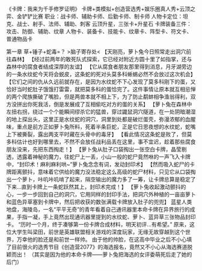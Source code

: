 《卡牌：我来为千手修罗证明》
卡牌+类模拟+创造营选秀+娱乐圈真人秀+云顶之弈、金铲铲比赛
职业：战卡师、辅助卡师、后勤卡师、制卡师
人物卡定位：坦克、战士、射手、法师、辅助、刺客
云顶升星，三张卡+升星石
卡牌装备三件：攻击、防御、辅助、纹章
人物卡、装备卡、技能卡、纹章卡、阵型卡、符文卡、普通物品卡



第一章 草+锤子+蛇毒=？
	>脑子寄存处<
	【天刚亮，萝卜兔今日照常走出洞穴前往森林】
	【经过前两年的敢死队式探索，它已经对附近方圆十里了如指掌，还与森林中的腐食者结成深厚的友谊】
	【它从腐食者朋友那里得到消息，月牙湖旁边的一条水纹蛇今天将会蜕皮，这条蛇的死对头莫多科蜥蜴必然不会放过这次机会】
	【它们之间的仇从久远前就存在，是因为水纹蛇不下心发现了莫多科刚下的蛋，又恰好当时蛇肚子饿饿打雷雷，就把莫多科的蛋恰完了。这件事情让原本就互相忌惮的两个爬族撕破了嘴脸，但是两兽本就不相上下，为了防止鹬蚌相争渔翁得利，双方没拼出你死我活，倒是发展成了互相偷吃对方的蛋的关系】
	【萝卜兔在森林中左扭右拐，绕过一个个能瞬间缪杀它的猛兽，穿过鼹鼠洞穴隧道，在一处阴暗潮湿的地上探出头，这里正是水纹蛇的洞穴，洞里到处都是破烂蛋壳，弥漫浓郁的血腥味，重点是前方正如萝卜兔所料，死着半条巨蛇，正是它日思夜想的水纹蛇，蛇嘴上下被撕裂，露出两支平时藏在头骨中的毒牙】
	【看此情况这条蛇是败了，但莫多科估计也好到哪里去，不然不会放任战利品丢在这里，事不宜迟，趁着那些腐食朋友没来，先把东西掏走！】
	【萝卜兔从肚子口袋掏出一张空白卡牌，晶莹剔透，透露着神秘的魔力，往蛇尸上一丢，小山一般的蛇尸竟然咻的一声飞入卡牌中，“封印术！麻利麻利哄~”萝卜兔念念有词，发动封印术】
	【然而吸入蛇尸的卡牌距离颤抖，意味着它供给的魔力没法稳定这么高级的蛇尸材料，只见它从口袋掏出一个萝卜，咔叽咔叽啃了起来，隔空输出的魔力多了一筹，让卡牌总算是稳定了下来...直到卡牌上一条蛇跃然其上，封印术完成！】
	【萝卜兔收起激动颤抖的心，一步一步回到自己的洞穴，它用同样的封印手法，把洞穴外种植的一亩亩萝卜和蓝色异草塞到卡牌中，然后把收获的数张满载卡牌放入肚子的兜兜】
	蓝星人类地盘，海陵岛，一名“平平无奇”的青年看着自己通讯器里本命卡牌在异界旅行的成果，手指一凝，手上竟然出现通讯器里提到的水纹蛇、萝卜、蓝异草三张物品封印卡。
	“历时一个月，终于凑够第一份卡牌合成材料，明天初评...有希望。”
	原来，这位大学生叫梁田，前世是英雄联盟相关游戏的深度玩家，无缘无故穿越到这个世界，万幸他的脸还是和前世一样帅。
	由于他的帅脸，在这高中毕业之后不小心填了目前很火的选秀节目《创造营2077》的海选报名，竟然又不小心从海选赛道脱颖而出！
	（其实是因为他的本命卡牌——萝卜兔把海选的女评委萌死后走了她的后门）
	
	
	
	
	
	